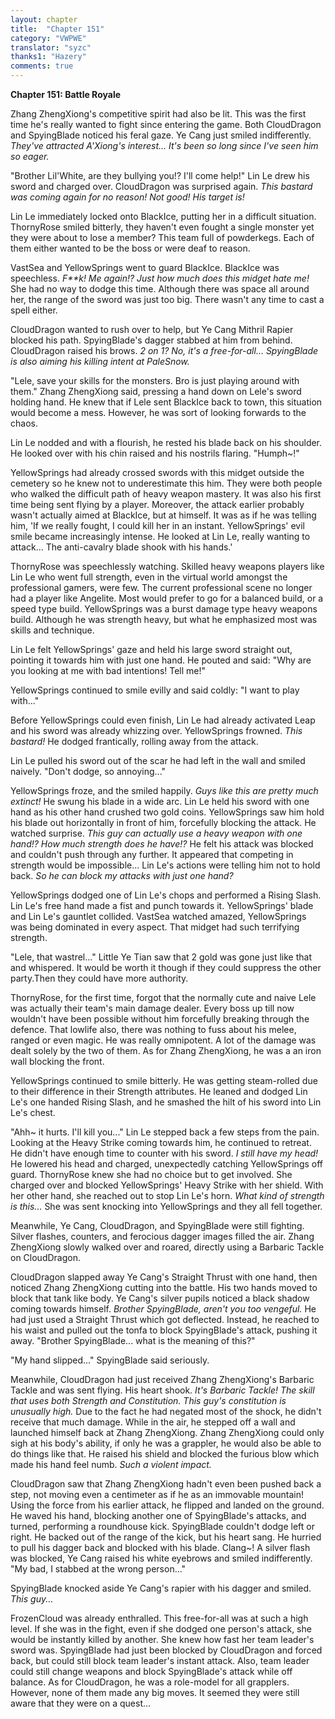 ```yaml
---
layout: chapter
title:  "Chapter 151"
category: "VWPWE"
translator: "syzc"
thanks1: "Hazery"
comments: true
---
```


**Chapter 151: Battle Royale**

Zhang ZhengXiong's competitive spirit had also be lit. This was the first time he's really wanted to fight since entering the game. Both CloudDragon and SpyingBlade noticed his feral gaze. Ye Cang just smiled indifferently. *They've attracted A'Xiong's interest... It's been so long since I've seen him so eager.*

"Brother Lil'White, are they bullying you!? I'll come help!" Lin Le drew his sword and charged over. CloudDragon was surprised again. *This bastard was coming again for no reason! Not good! His target is!*

Lin Le immediately locked onto BlackIce, putting her in a difficult situation. ThornyRose smiled bitterly, they haven't even fought a single monster yet they were about to lose a member? This team full of powderkegs. Each of them either wanted to be the boss or were deaf to reason. 

VastSea and YellowSprings went to guard BlackIce. BlackIce was speechless. *F\*\*k! Me again!? Just how much does this midget hate me!* She had no way to dodge this time. Although there was space all around her, the range of the sword was just too big. There wasn't any time to cast a spell either.

CloudDragon wanted to rush over to help, but Ye Cang Mithril Rapier blocked his path. SpyingBlade's dagger stabbed at him from behind. CloudDragon raised his brows. *2 on 1? No, it's a free-for-all... SpyingBlade is also aiming his killing intent at PaleSnow.*

"Lele, save your skills for the monsters. Bro is just playing around with them." Zhang ZhengXiong said, pressing a hand down on Lele's sword holding hand. He knew that if Lele sent BlackIce back to town, this situation would become a mess. However, he was sort of looking forwards to the chaos.

Lin Le nodded and with a flourish, he rested his blade back on his shoulder. He looked over with his chin raised and his nostrils flaring. "Humph~!"

YellowSprings had already crossed swords with this midget outside the cemetery so he knew not to underestimate this him. They were both people who walked the difficult path of heavy weapon mastery. It was also his first time being sent flying by a player. Moreover, the attack earlier probably wasn't actually aimed at BlackIce, but at himself. It was as if he was telling him, 'If we really fought, I could kill her in an instant. YellowSprings' evil smile became increasingly intense. He looked at Lin Le, really wanting to attack... The anti-cavalry blade shook with his hands.'

ThornyRose was speechlessly watching. Skilled heavy weapons players like Lin Le who went full strength, even in the virtual world amongst the professional gamers, were few. The current professional scene no longer had a player like Angelite. Most would prefer to go for a balanced build, or a speed type build. YellowSprings was a burst damage type heavy weapons build. Although he was strength heavy, but what he emphasized most was skills and technique.

Lin Le felt YellowSprings' gaze and held his large sword straight out, pointing it towards him with just one hand. He pouted and said: "Why are you looking at me with bad intentions! Tell me!"

YellowSprings continued to smile evilly and said coldly: "I want to play with..."

Before YellowSprings could even finish, Lin Le had already activated Leap and his sword was already whizzing over. YellowSprings frowned. *This bastard!* He dodged frantically, rolling away from the attack.

Lin Le pulled his sword out of the scar he had left in the wall and smiled naively. "Don't dodge, so annoying..."

YellowSprings froze, and the smiled happily. *Guys like this are pretty much extinct!* He swung his blade in a wide arc. Lin Le held his sword with one hand as his other hand crushed two gold coins. YellowSprings saw him hold his blade out horizontally in front of him, forcefully blocking the attack. He watched surprise. *This guy can actually use a heavy weapon with one hand!? How much strength does he have!?* He felt his attack was blocked and couldn't push through any further. It appeared that competing in strength would be impossible... Lin Le's actions were telling him not to hold back. *So he can block my attacks with just one hand?*

YellowSprings dodged one of Lin Le's chops and performed a Rising Slash. Lin Le's free hand made a fist and punch towards it. YellowSprings' blade and Lin Le's gauntlet collided. VastSea watched amazed, YellowSprings was being dominated in every aspect. That midget had such terrifying strength.

"Lele, that wastrel..." Little Ye Tian saw that 2 gold was gone just like that and whispered. It would be worth it though if they could suppress the other party.Then they could have more authority.

ThornyRose, for the first time, forgot that the normally cute and naive Lele was actually their team's main damage dealer. Every boss up till now wouldn't have been possible without him forcefully breaking through the defence. That lowlife also, there was nothing to fuss about his melee, ranged or even magic. He was really omnipotent. A lot of the damage was dealt solely by the two of them. As for Zhang ZhengXiong, he was a an iron wall blocking the front.

YellowSprings continued to smile bitterly. He was getting steam-rolled due to their difference in their Strength attributes. He leaned and dodged Lin Le's one handed Rising Slash, and he smashed the hilt of his sword into Lin Le's chest.

"Ahh~ it hurts. I'll kill you..." Lin Le stepped back a few steps from the pain. Looking at the Heavy Strike coming towards him, he continued to retreat. He didn't have enough time to counter with his sword. *I still have my head!* He lowered his head and charged, unexpectedly catching YellowSprings off guard. ThornyRose knew she had no choice but to get involved. She charged over and blocked YellowSprings' Heavy Strike with her shield. With her other hand, she reached out to stop Lin Le's horn. *What kind of strength is this...* She was sent knocking into YellowSprings and they all fell together.

Meanwhile, Ye Cang, CloudDragon, and SpyingBlade were still fighting. Silver flashes, counters, and ferocious dagger images filled the air. Zhang ZhengXiong slowly walked over and roared, directly using a Barbaric Tackle on CloudDragon.

CloudDragon slapped away Ye Cang's Straight Thrust with one hand, then noticed Zhang ZhengXiong cutting into the battle. His two hands moved to block that tank like body. Ye Cang's silver pupils noticed a black shadow coming towards himself. *Brother SpyingBlade, aren't you too vengeful.* He had just used a Straight Thrust which got deflected. Instead, he reached to his waist and pulled out the tonfa to block SpyingBlade's attack, pushing it away. "Brother SpyingBlade... what is the meaning of this?"

"My hand slipped..." SpyingBlade said seriously.

Meanwhile, CloudDragon had just received Zhang ZhengXiong's Barbaric Tackle and was sent flying. His heart shook. *It's Barbaric Tackle! The skill that uses both Strength and Constitution. This guy's constitution is unusually high.* Due to the fact he had negated most of the shock, he didn't receive that much damage. While in the air, he stepped off a wall and launched himself back at Zhang ZhengXiong. Zhang ZhengXiong could only sigh at his body's ability, if only he was a grappler, he would also be able to do things like that. He raised his shield and blocked the furious blow which made his hand feel numb. *Such a violent impact.*

CloudDragon saw that Zhang ZhengXiong hadn't even been pushed back a step, not moving even a centimeter as if he as an immovable mountain! Using the force from his earlier attack, he flipped and landed on the ground. He waved his hand, blocking another one of SpyingBlade's attacks, and turned, performing a roundhouse kick. SpyingBlade couldn't dodge left or right. He backed out of the range of the kick, but his heart sang. He hurried to pull his dagger back and blocked with his blade. Clang~! A silver flash was blocked, Ye Cang raised his white eyebrows and smiled indifferently. "My bad, I stabbed at the wrong person..."

SpyingBlade knocked aside Ye Cang's rapier with his dagger and smiled. *This guy...*

FrozenCloud was already enthralled. This free-for-all was at such a high level. If she was in the fight, even if she dodged one person's attack, she would be instantly killed by another. She knew how fast her team leader's sword was. SpyingBlade had just been blocked by CloudDragon and forced back, but could still block team leader's instant attack. Also, team leader could still change weapons and block SpyingBlade's attack while off balance. As for CloudDragon, he was a role-model for all grapplers. However, none of them made any big moves. It seemed they were still aware that they were on a quest...
